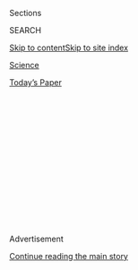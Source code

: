 <div id="app">

<div>

<div>

<div>

<div class="NYTAppHideMasthead css-1q2w90k e1suatyy0">

<div class="section css-ui9rw0 e1suatyy2">

<div class="css-eph4ug er09x8g0">

<div class="css-6n7j50">

</div>

<span class="css-1dv1kvn">Sections</span>

<div class="css-10488qs">

<span class="css-1dv1kvn">SEARCH</span>

</div>

[Skip to content](#site-content)[Skip to site
index](#site-index)

</div>

<div id="masthead-section-label" class="css-1wr3we4 eaxe0e00">

[Science](https://www.nytimes3xbfgragh.onion/section/science)

</div>

<div class="css-10698na e1huz5gh0">

</div>

</div>

<div id="masthead-bar-one" class="section hasLinks css-15hmgas e1csuq9d3">

<div class="css-uqyvli e1csuq9d0">

</div>

<div class="css-1uqjmks e1csuq9d1">

</div>

<div class="css-9e9ivx">

[](https://myaccount.nytimes3xbfgragh.onion/auth/login?response_type=cookie&client_id=vi)

</div>

<div class="css-1bvtpon e1csuq9d2">

[Today’s
Paper](https://www.nytimes3xbfgragh.onion/section/todayspaper)

</div>

</div>

</div>

</div>

<div data-aria-hidden="false">

<div id="site-content" data-role="main">

<div>

<div class="css-1aor85t" style="opacity:0.000000001;z-index:-1;visibility:hidden">

<div class="css-1hqnpie">

<div class="css-epjblv">

<span class="css-17xtcya">[Science](/section/science)</span><span class="css-x15j1o">|</span><span class="css-fwqvlz">Nature’s
Noisiest Liars Carry Secrets in Their
Calls</span>

</div>

<div class="css-k008qs">

<div class="css-1iwv8en">

<span class="css-18z7m18"></span>

<div>

</div>

</div>

<span class="css-1n6z4y">https://nyti.ms/2CTFgHv</span>

<div class="css-1705lsu">

<div class="css-4xjgmj">

<div class="css-4skfbu" data-role="toolbar" data-aria-label="Social Media Share buttons, Save button, and Comments Panel with current comment count" data-testid="share-tools">

  - 
  - 
  - 
  - 
    
    <div class="css-6n7j50">
    
    </div>

  - 
  - 

</div>

</div>

</div>

</div>

</div>

</div>

<div id="NYT_TOP_BANNER_REGION" class="css-13pd83m">

</div>

<div id="top-wrapper" class="css-1sy8kpn">

<div id="top-slug" class="css-l9onyx">

Advertisement

</div>

[Continue reading the main
story](#after-top)

<div class="ad top-wrapper" style="text-align:center;height:100%;display:block;min-height:250px">

<div id="top" class="place-ad" data-position="top" data-size-key="top">

</div>

</div>

<div id="after-top">

</div>

</div>

<div>

<div id="sponsor-wrapper" class="css-1hyfx7x">

<div id="sponsor-slug" class="css-19vbshk">

Supported by

</div>

[Continue reading the main
story](#after-sponsor)

<div id="sponsor" class="ad sponsor-wrapper" style="text-align:center;height:100%;display:block">

</div>

<div id="after-sponsor">

</div>

</div>

<div class="css-186x18t">

Trilobites

</div>

<div class="css-1vkm6nb ehdk2mb0">

# Nature’s Noisiest Liars Carry Secrets in Their Calls

</div>

Many mammals that have loud calls to deceive other animals seem to have
a particular learning style in common.

<div class="css-79elbk" data-testid="photoviewer-wrapper">

<div class="css-z3e15g" data-testid="photoviewer-wrapper-hidden">

</div>

<div class="css-1a48zt4 ehw59r15" data-testid="photoviewer-children">

![<span class="css-16f3y1r e13ogyst0" data-aria-hidden="true">A black
howler monkey in the jungle in Belize, howling like
crazy.</span><span class="css-cnj6d5 e1z0qqy90" itemprop="copyrightHolder"><span class="css-1ly73wi e1tej78p0">Credit...</span><span><span>Alamy</span></span></span>](https://static01.graylady3jvrrxbe.onion/images/2020/08/04/science/19TB-VOCAL/19TB-VOCAL-articleLarge.jpg?quality=75&auto=webp&disable=upscale)

</div>

</div>

<div class="css-18e8msd">

<div class="css-vp77d3 epjyd6m0">

<div class="css-1baulvz">

By <span class="css-1baulvz last-byline" itemprop="name">Joshua
Sokol</span>

</div>

</div>

  - 
    
    <div class="css-ld3wwf e16638kd2">
    
    July 21,
    2020
    
    </div>

  - 
    
    <div class="css-4xjgmj">
    
    <div class="css-d8bdto" data-role="toolbar" data-aria-label="Social Media Share buttons, Save button, and Comments Panel with current comment count" data-testid="share-tools">
    
      - 
      - 
      - 
      - 
        
        <div class="css-6n7j50">
        
        </div>
    
      - 
      - 
    
    </div>
    
    </div>

</div>

</div>

<div class="section meteredContent css-1r7ky0e" name="articleBody" itemprop="articleBody">

<div class="css-1fanzo5 StoryBodyCompanionColumn">

<div class="css-53u6y8">

A beast calls in the distance. Hearing a low rumble, you might imagine
the source will be an unholy cross between a wild boar and a chain saw.
The message is unmistakable: I’m here, I’m huge and you can either come
mate with me or stay out of my way.

Surprise\! It’s just a cuddly little koala.

</div>

</div>

<div class="css-1u3pw94">

</div>

<div class="css-1fanzo5 StoryBodyCompanionColumn">

<div class="css-53u6y8">

Like online dating, the soundscape of the animal world is rife with
exaggerations about size, which animals use to scare off rivals and
attract mates. Gazelles, [howler
monkeys,](https://www.nytimes3xbfgragh.onion/2015/10/23/science/howler-monkey-species-deep-voice-testicle-size.html)
bats and [many more
creatures](https://www.nature.com/articles/ncomms12739) have evolved to
create calls with deep sonic frequencies that sound as if they come from
a much larger animal.

Now scientists have proposed this same underlying pressure to exaggerate
size might be linked to an even deeper mystery. It could have spurred
mammals toward developing the ability to make a wider array of possible
calls, to mimic sounds after hearing them and maybe even speech, what
scientists call vocal learning.

</div>

</div>

<div class="css-1fanzo5 StoryBodyCompanionColumn">

<div class="css-53u6y8">

“We are offering one possible way for vocal learning to have evolved,”
says Maxime Garcia, a biologist at the University of Zurich in
Switzerland who suggested the relationship with his colleague, Andrea
Ravignani, [in the journal Biology
Letters](https://royalsocietypublishing.org/doi/full/10.1098/rsbl.2020.0081?af=R)
this month*.*

Their idea builds off previous studies on vocal learning in humans.
Beyond just opera singers,
[beatboxers](https://www.nytimes3xbfgragh.onion/2018/11/07/science/beatboxing-mri-scanner.html)
and Michael Winslow from the “Police Academy” movies, we all have some
level of control over the frequencies of our voices.

“I can tell you to lower your pitch or try to sound big, and you can
*soound like thissss*,” said Katarzyna Pisanski at the University of
Lyon in France, affecting a deep voice.

But this power to voluntarily deceive seems to make us unique among our
closest relatives. Even captive apes seem to have only very limited
control over their voices. “You can’t tell another primate to do this,”
she says.

Traditionally, scientists have reasoned that the vocal control of Homo
sapiens was a rung on the ladder of our evolution of speech. But in
2016, biologist David Reby and others, including Dr. Pisanski, argued
that, instead, humans became acoustic “cheaters” because of evolutionary
pressures to sound bigger and more masculine.

</div>

</div>

<div class="css-1fanzo5 StoryBodyCompanionColumn">

<div class="css-53u6y8">

Now Dr. Garcia and Dr. Ravignani have applied the same idea to the
animal world.

Among many species that cheat by willfully modulating their voices,
previous experiments show a correlation: Many can also imitate sounds.
Elephants, for example, can make sounds through their mouths or their
long, stretchy trunks.

“Going through one way or the other, the characteristics will change
drastically, and change the impression of body size,” Dr. Garcia says.
“And it happens they are vocal learners, too.”

</div>

</div>

<div class="css-cfo9c3">

</div>

<div class="css-1fanzo5 StoryBodyCompanionColumn">

<div class="css-53u6y8">

One of the best examples may be Hoover, a harbor seal who spent much of
his life heckling visitors at the New England Aquarium in a thick,
impossibly human Maine accent. Hoover died in 1985. But scientists
confirmed [last
year](https://www.sciencedirect.com/science/article/pii/S0960982219306852)
that seals — even much less talented ones — really could learn to change
the same sonic frequencies that also hint at their size.

At least 164 non-primate mammal species are either confirmed vocal
learners or related to one and can produce frequencies far from what you
might expect based on their body size, Dr. Garcia and Dr. Ravignani
found. Now they hope to see if screening for animals that exaggerate
size in their calls might be a good way to pick which animals to test
next for vocal learning abilities.

The idea of a deeper connection will be hard to prove or disprove, says
Dr. Pisanski, who didn’t participate in the current study.

“The biggest impact this article will have is by looking at the role of
vocal control outside of primates, and comparing a large number of
mammals,” she said. “This is something we really need to do.”

</div>

</div>

<div>

</div>

</div>

<div>

</div>

<div>

</div>

<div>

</div>

<div>

<div id="bottom-wrapper" class="css-1ede5it">

<div id="bottom-slug" class="css-l9onyx">

Advertisement

</div>

[Continue reading the main
story](#after-bottom)

<div id="bottom" class="ad bottom-wrapper" style="text-align:center;height:100%;display:block;min-height:90px">

</div>

<div id="after-bottom">

</div>

</div>

</div>

</div>

</div>

## Site Index

<div>

</div>

## Site Information Navigation

  - [© <span>2020</span> <span>The New York Times
    Company</span>](https://help.nytimes3xbfgragh.onion/hc/en-us/articles/115014792127-Copyright-notice)

<!-- end list -->

  - [NYTCo](https://www.nytco.com/)
  - [Contact
    Us](https://help.nytimes3xbfgragh.onion/hc/en-us/articles/115015385887-Contact-Us)
  - [Work with us](https://www.nytco.com/careers/)
  - [Advertise](https://nytmediakit.com/)
  - [T Brand Studio](http://www.tbrandstudio.com/)
  - [Your Ad
    Choices](https://www.nytimes3xbfgragh.onion/privacy/cookie-policy#how-do-i-manage-trackers)
  - [Privacy](https://www.nytimes3xbfgragh.onion/privacy)
  - [Terms of
    Service](https://help.nytimes3xbfgragh.onion/hc/en-us/articles/115014893428-Terms-of-service)
  - [Terms of
    Sale](https://help.nytimes3xbfgragh.onion/hc/en-us/articles/115014893968-Terms-of-sale)
  - [Site
    Map](https://spiderbites.nytimes3xbfgragh.onion)
  - [Help](https://help.nytimes3xbfgragh.onion/hc/en-us)
  - [Subscriptions](https://www.nytimes3xbfgragh.onion/subscription?campaignId=37WXW)

</div>

</div>

</div>

</div>

